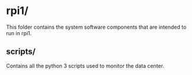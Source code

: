 # rpi1/
This folder contains the system software components that are intended to run in rpi1.

## scripts/
Contains all the python 3 scripts used to monitor the data center.